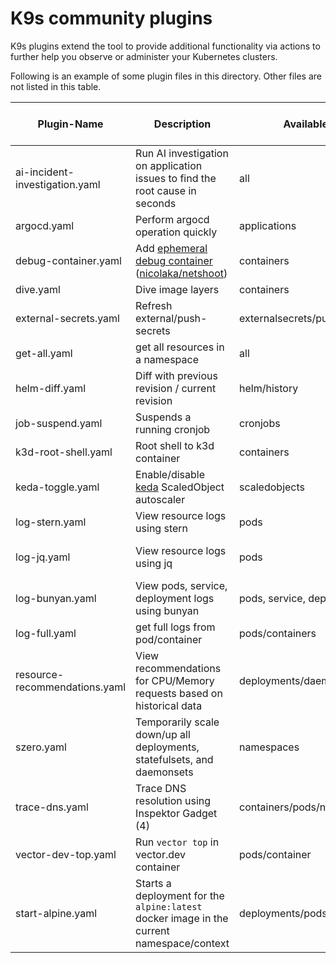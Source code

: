 # K9s community plugins

K9s plugins extend the tool to provide additional functionality via actions to further help you observe or administer your Kubernetes clusters.

Following is an example of some plugin files in this directory. Other files are not listed in this table.

| Plugin-Name                    | Description                                                                  | Available on Views                  | Shortcut  | Kubectl plugin, external dependencies                                                 |
|--------------------------------| ---------------------------------------------------------------------------- |-------------------------------------|-----------|---------------------------------------------------------------------------------------|
| ai-incident-investigation.yaml | Run AI investigation on application issues to find the root cause in seconds | all                                 | Shift-h/o | [HolmesGPT](https://github.com/robusta-dev/holmesgpt)                                 |
| argocd.yaml                    | Perform argocd operation quickly                                             | applications                        | Shift-r   | [ArgoCD](https://argo-cd.readthedocs.io/en/stable/getting_started/)                   |
| debug-container.yaml           | Add [ephemeral debug container](1)<br>([nicolaka/netshoot](2))               | containers                          | Shift-d   |                                                                                       |
| dive.yaml                      | Dive image layers                                                            | containers                          | d         | [Dive](https://github.com/wagoodman/dive)                                             |
| external-secrets.yaml          | Refresh external/push-secrets                                                | externalsecrets/pushsecrets         | Shift-R   |                                                                                       |
| get-all.yaml                   | get all resources in a namespace                                             | all                                 | g         | [Krew](https://krew.sigs.k8s.io/), [ketall](https://github.com/corneliusweig/ketall/) |
| helm-diff.yaml                 | Diff with previous revision / current revision                               | helm/history                        | Shift-D/Q | [helm-diff](https://github.com/databus23/helm-diff)                                   |
| job-suspend.yaml               | Suspends a running cronjob                                                   | cronjobs                            | Ctrl-s    |                                                                                       |
| k3d-root-shell.yaml            | Root shell to k3d container                                                  | containers                          | Shift-s   | [jq](https://stedolan.github.io/jq/)                                                  |
| keda-toggle.yaml               | Enable/disable [keda](3) ScaledObject autoscaler                             | scaledobjects                       | Ctrl-N    |                                                                                       |
| log-stern.yaml                 | View resource logs using stern                                               | pods                                | Ctrl-Y    |                                                                                       |
| log-jq.yaml                    | View resource logs using jq                                                  | pods                                | Ctrl-j    | kubectl-plugins/kubectl-jq                                                            |
| log-bunyan.yaml                | View pods, service, deployment logs using bunyan                             | pods, service, deployment           | Ctrl-l    | [Bunyan](https://www.npmjs.com/package/bunyan)                                        |
| log-full.yaml                  | get full logs from pod/container                                             | pods/containers                     | Ctrl-l    |                                                                                       |
| resource-recommendations.yaml  | View recommendations for CPU/Memory requests based on historical data        | deployments/daemonsets/statefulsets | Shift-k   | [Robusta KRR](https://github.com/robusta-dev/krr)                                     |
| szero.yaml                     | Temporarily scale down/up all deployments, statefulsets, and daemonsets      | namespaces                          | Shift-d/u | [szero](https://github.com/jadolg/szero)                                              |
| trace-dns.yaml                 | Trace DNS resolution using Inspektor Gadget (4)                              | containers/pods/nodes               | Shift-d   |                                                                                       |
| vector-dev-top.yaml            | Run `vector top` in vector.dev container                                     | pods/container                      | h         | [vector top](https://vector.dev/highlights/2020-12-23-vector-top/)                    |
| start-alpine.yaml            | Starts a deployment for the `alpine:latest` docker image in the current namespace/context | deployments/pods | Ctrl-T | |

[1]: https://kubernetes.io/docs/tasks/debug/debug-application/debug-running-pod/#ephemeral-container
[2]: https://github.com/nicolaka/netshoot
[3]: https://keda.sh/
[4]: https://inspektor-gadget.io/
